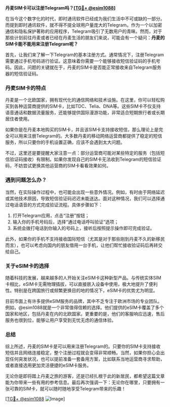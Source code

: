 **丹麦SIM卡可以注册Telegram吗？[[TG💪+ @esim1088](https://t.me/s/esim1088)]**

在当今这个数字化的时代，即时通讯软件已经成为我们生活中不可或缺的一部分。而提到即时通讯软件，就不得不提全球用户量庞大的Telegram。作为一个以加密通信和隐私保护著称的应用程序，Telegram吸引了无数用户的青睐。然而，对于那些计划前往丹麦或者已经在丹麦生活的朋友们来说，可能会有一个疑问：**丹麦的SIM卡能不能用来注册Telegram呢？**

首先，让我们来了解一下Telegram的基本注册方式。通常情况下，注册Telegram需要通过手机号码进行验证。这意味着你需要一个能够接收短信验证码的手机号码。因此，问题的关键就在于，丹麦的SIM卡是否能正常接收来自Telegram服务器的短信验证码。

### 丹麦SIM卡的特点

丹麦是一个北欧国家，拥有现代化的通信网络和技术设施。在这里，你可以轻松购买到各种运营商提供的SIM卡，比如TDC、Telia、DNA等。这些SIM卡不仅支持语音通话和数据流量服务，还能够提供国际漫游功能，非常适合短期旅行者或长期居住者使用。

如果你是在丹麦本地购买的SIM卡，并且该SIM卡支持接收短信，那么理论上是完全可以用来注册Telegram的。大多数丹麦的移动网络运营商都提供了稳定的短信服务，所以只要你的手机设置正确，应该不会遇到太大问题。

不过，这里还是要提醒大家注意一点：部分运营商可能对某些特定的服务（包括短信验证码接收）有限制。如果你发现自己的SIM卡无法收到Telegram的短信验证码，不妨尝试更换其他运营商的SIM卡看看效果如何。

### 遇到问题怎么办？

当然，在实际操作过程中，也可能会出现一些意外情况。例如，有时由于网络延迟或其他技术原因，导致短信验证码迟迟未能送达。面对这种情况，我们可以选择通过电话语音的方式完成验证流程。具体步骤如下：

1. 打开Telegram应用，点击“注册”按钮；
2. 输入你的手机号码后，选择“通过电话呼叫验证”选项；
3. 系统会拨打电话到你输入的号码上，接听后按照提示操作即可完成验证。

此外，如果你的手机不支持接收国际短信（尤其是对于那些刚到丹麦不久的新移民而言），也可以考虑向国内的朋友借用一台手机，让他们帮忙接收验证码后再转交给自己。

### 关于eSIM卡的选择

随着科技的发展，越来越多的人开始关注eSIM卡这种新型产品。与传统实体SIM卡相比，eSIM卡无需物理插拔，可以直接嵌入设备中使用，极大地提升了便利性。特别是在跨国旅行或频繁更换目的地的情况下，eSIM卡的优势尤为明显。

目前市面上有许多提供eSIM服务的品牌，其中不乏专注于欧洲市场的专业团队。例如，@esim1088就是一个非常值得信赖的选择。他们提供的eSIM卡覆盖了多个国家和地区，包括丹麦在内的北欧国家。更重要的是，他们的客服响应迅速，售后服务也很到位，能够让用户享受到无忧无虑的通信体验。

### 总结

综上所述，丹麦的SIM卡是可以用来注册Telegram的。只要你的SIM卡支持接收短信并且网络连接稳定，整个注册过程就会变得非常顺畅。当然，如果你担心会出现任何突发状况，也可以提前准备一套备用方案，比如联系当地运营商寻求帮助，或者直接选用更加灵活便捷的eSIM卡服务。

无论你是即将踏上丹麦之旅的游客，还是已经扎根于此的新居民，都希望这篇文章能为你带来一些有用的参考信息。最后再次强调一下：无论你在哪里，只要拥有一张可靠的SIM卡，就可以随时随地享受Telegram带来的乐趣！

[[TG💪+ @esim1088](https://t.me/s/esim1088) ![Image](https://i.postimg.cc/4NQfJmqS/Snipaste-2025-05-13-00-14-12.png)]